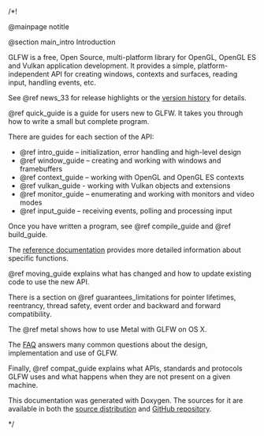 /*!

@mainpage notitle

@section main_intro Introduction

GLFW is a free, Open Source, multi-platform library for OpenGL, OpenGL ES and
Vulkan application development.  It provides a simple, platform-independent API
for creating windows, contexts and surfaces, reading input, handling events, etc.

See @ref news_33 for release highlights or the
[version history](http://www.glfw.org/changelog.html) for details.

@ref quick_guide is a guide for users new to GLFW.  It takes you through how to
write a small but complete program.

There are guides for each section of the API:

 - @ref intro_guide – initialization, error handling and high-level design
 - @ref window_guide – creating and working with windows and framebuffers
 - @ref context_guide – working with OpenGL and OpenGL ES contexts
 - @ref vulkan_guide - working with Vulkan objects and extensions
 - @ref monitor_guide – enumerating and working with monitors and video modes
 - @ref input_guide – receiving events, polling and processing input

Once you have written a program, see @ref compile_guide and @ref build_guide.

The [reference documentation](modules.html) provides more detailed information
about specific functions.

@ref moving_guide explains what has changed and how to update existing code to
use the new API.

There is a section on @ref guarantees_limitations for pointer lifetimes,
reentrancy, thread safety, event order and backward and forward compatibility.

The @ref metal shows how to use Metal with GLFW on OS X.

The [FAQ](http://www.glfw.org/faq.html) answers many common questions about the
design, implementation and use of GLFW.

Finally, @ref compat_guide explains what APIs, standards and protocols GLFW uses
and what happens when they are not present on a given machine.

This documentation was generated with Doxygen.  The sources for it are available
in both the [source distribution](http://www.glfw.org/download.html) and
[GitHub repository](https://github.com/glfw/glfw).

*/
